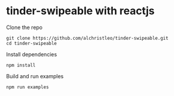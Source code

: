 # tinder-swipeable with reactjs

Clone the repo

```
git clone https://github.com/alchristleo/tinder-swipeable.git
cd tinder-swipeable
```

Install dependencies

```
npm install
```

Build and run examples

```
npm run examples
```
